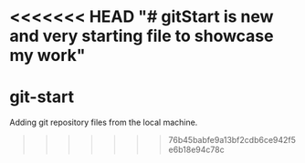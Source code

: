 <<<<<<< HEAD
"# gitStart is new and very starting file to showcase my work" 
=======
# git-start
Adding git repository files from the local machine.
>>>>>>> 76b45babfe9a13bf2cdb6ce942f5e6b18e94c78c
